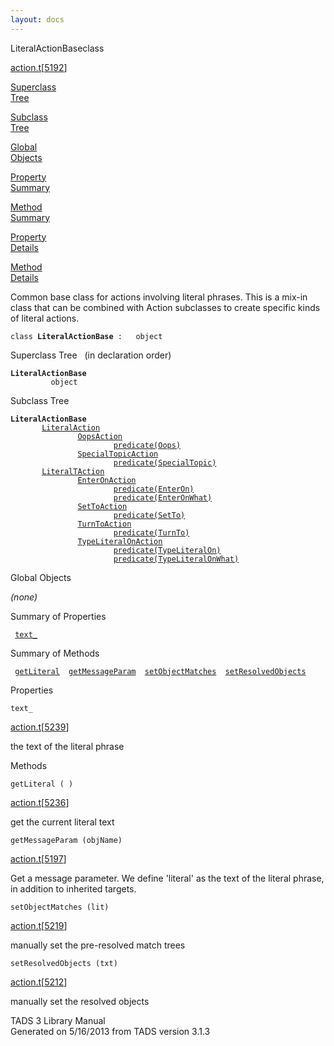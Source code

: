 ```yaml
---
layout: docs
---
```

<span class="title">LiteralActionBase</span><span class="type">class</span>

[action.t](../file/action.t.html)\[[5192](../source/action.t.html#5192)\]

[Superclass  
Tree](#_SuperClassTree_)

[Subclass  
Tree](#_SubClassTree_)

[Global  
Objects](#_ObjectSummary_)

[Property  
Summary](#_PropSummary_)

[Method  
Summary](#_MethodSummary_)

[Property  
Details](#_Properties_)

[Method  
Details](#_Methods_)

<div class="fdesc">

Common base class for actions involving literal phrases. This is a
mix-in class that can be combined with Action subclasses to create
specific kinds of literal actions.

`class `**`LiteralActionBase`**` :   object`

</div>

<span id="_SuperClassTree_"></span>

<div class="mjhd">

<span class="hdln">Superclass Tree</span>   (in declaration order)

</div>

**`LiteralActionBase`**  
`         object`  
<span id="_SubClassTree_"></span>

<div class="mjhd">

<span class="hdln">Subclass Tree</span>  

</div>

**`LiteralActionBase`**  
`         `[`LiteralAction`](../object/LiteralAction.html)  
`                 `[`OopsAction`](../object/OopsAction.html)  
`                         `[`predicate(Oops)`](../object/predicate(Oops).html)  
`                 `[`SpecialTopicAction`](../object/SpecialTopicAction.html)  
`                         `[`predicate(SpecialTopic)`](../object/predicate(SpecialTopic).html)  
`         `[`LiteralTAction`](../object/LiteralTAction.html)  
`                 `[`EnterOnAction`](../object/EnterOnAction.html)  
`                         `[`predicate(EnterOn)`](../object/predicate(EnterOn).html)  
`                         `[`predicate(EnterOnWhat)`](../object/predicate(EnterOnWhat).html)  
`                 `[`SetToAction`](../object/SetToAction.html)  
`                         `[`predicate(SetTo)`](../object/predicate(SetTo).html)  
`                 `[`TurnToAction`](../object/TurnToAction.html)  
`                         `[`predicate(TurnTo)`](../object/predicate(TurnTo).html)  
`                 `[`TypeLiteralOnAction`](../object/TypeLiteralOnAction.html)  
`                         `[`predicate(TypeLiteralOn)`](../object/predicate(TypeLiteralOn).html)  
`                         `[`predicate(TypeLiteralOnWhat)`](../object/predicate(TypeLiteralOnWhat).html)  
<span id="_ObjectSummary_"></span>

<div class="mjhd">

<span class="hdln">Global Objects</span>  

</div>

*(none)* <span id="_PropSummary_"></span>

<div class="mjhd">

<span class="hdln">Summary of Properties</span>  

</div>

` `[`text_`](#text_)`  `

<span id="_MethodSummary_"></span>

<div class="mjhd">

<span class="hdln">Summary of Methods</span>  

</div>

` `[`getLiteral`](#getLiteral)`  `[`getMessageParam`](#getMessageParam)`  `[`setObjectMatches`](#setObjectMatches)`  `[`setResolvedObjects`](#setResolvedObjects)`  `

<span id="_Properties_"></span>

<div class="mjhd">

<span class="hdln">Properties</span>  

</div>

<span id="text_"></span>

`text_`

[action.t](../file/action.t.html)\[[5239](../source/action.t.html#5239)\]

<div class="desc">

the text of the literal phrase

</div>

<span id="_Methods_"></span>

<div class="mjhd">

<span class="hdln">Methods</span>  

</div>

<span id="getLiteral"></span>

`getLiteral ( )`

[action.t](../file/action.t.html)\[[5236](../source/action.t.html#5236)\]

<div class="desc">

get the current literal text

</div>

<span id="getMessageParam"></span>

`getMessageParam (objName)`

[action.t](../file/action.t.html)\[[5197](../source/action.t.html#5197)\]

<div class="desc">

Get a message parameter. We define 'literal' as the text of the literal
phrase, in addition to inherited targets.

</div>

<span id="setObjectMatches"></span>

`setObjectMatches (lit)`

[action.t](../file/action.t.html)\[[5219](../source/action.t.html#5219)\]

<div class="desc">

manually set the pre-resolved match trees

</div>

<span id="setResolvedObjects"></span>

`setResolvedObjects (txt)`

[action.t](../file/action.t.html)\[[5212](../source/action.t.html#5212)\]

<div class="desc">

manually set the resolved objects

</div>

<div class="ftr">

TADS 3 Library Manual  
Generated on 5/16/2013 from TADS version 3.1.3

</div>
